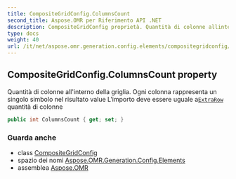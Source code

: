 ```yaml
---
title: CompositeGridConfig.ColumnsCount
second_title: Aspose.OMR per Riferimento API .NET
description: CompositeGridConfig proprietà. Quantità di colonne allinterno della griglia. Ogni colonna rappresenta un singolo simbolo nel risultato value Limporto deve essere uguale aExtraRow quantità di colonne
type: docs
weight: 40
url: /it/net/aspose.omr.generation.config.elements/compositegridconfig/columnscount/
---
```

## CompositeGridConfig.ColumnsCount property

Quantità di colonne all'interno della griglia. Ogni colonna rappresenta un singolo simbolo nel risultato value L'importo deve essere uguale a[`ExtraRow`](../extrarow/) quantità di colonne

```csharp
public int ColumnsCount { get; set; }
```

### Guarda anche

* class [CompositeGridConfig](../)
* spazio dei nomi [Aspose.OMR.Generation.Config.Elements](../../compositegridconfig/)
* assemblea [Aspose.OMR](../../../)


